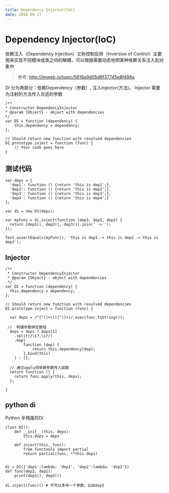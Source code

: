 ```yaml
---
title: Dependency Injector(IoC)
date: 2018-09-27
---
```

# Dependency Injector(IoC)
依赖注入（Dependency Injection）又称控制反转（Inversion of Control）主要用来实现不同模块或类之间的解耦，可以根据需要动态地把某种依赖关系注入到对象中

> 参考: http://imweb.io/topic/5618a9d05d6f37745e8f498a

DI 分为两部分：依赖Dependency（参数）, 注入Injector(方法)。
Injector 需要为注射的方法传入合适的参数

    /**
    * Constructor DependencyInjector
    * @param {Object} - object with dependencies
    */
    var DI = function (dependency) {
        this.dependency = dependency;
    };

    // Should return new function with resolved dependencies
    DI.prototype.inject = function (func) {
        // Your code goes here
    }

## 测试代码
    var deps = {
      'dep1': function () {return 'this is dep1';},
      'dep2': function () {return 'this is dep2';},
      'dep3': function () {return 'this is dep3';},
      'dep4': function () {return 'this is dep4';}
    };

    var di = new DI(deps);

    var myFunc = di.inject(function (dep3, dep1, dep2) {
      return [dep1(), dep2(), dep3()].join(' -> ');
    });

    Test.assertEquals(myFunc(), 'this is dep1 -> this is dep2 -> this is dep3');

## Injector

    /**
     * Constructor DependencyInjector
     * @param {Object} - object with dependencies
     */
    var DI = function (dependency) {
      this.dependency = dependency;
    };

    // Should return new function with resolved dependencies
    DI.prototype.inject = function (func) {

      var deps = /^[^(]+\(([^)]+)/.exec(func.toString());

     //  构建参数绑定数组
      deps = deps ? deps[1]
        .split(/\s?,\s?/)
        .map(
            function (dep) {
                return this.dependency[dep];
            }.bind(this)
        ) : [];

      // 通过apply将依赖参数传入函数
      return function () {
        return func.apply(this, deps);
      };

    }

## python di
Python 半残废的DI

    class DI():
        def __init__(this, deps):
            this.deps = deps

        def inject(this, func):
            from functools import partial
            return partial(func, **this.deps)
            

    di = DI({'dep1':lambda: 'dep1', 'dep2':lambda: 'dep2'})
    def func(dep2, dep1):
        print(dep1(), dep2())

    di.inject(func)() # 不可以多传一个参数，比如dep3
